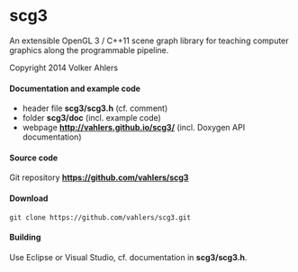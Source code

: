 scg3
====

An extensible OpenGL 3 / C++11 scene graph library for teaching computer graphics along the programmable pipeline.

Copyright 2014 Volker Ahlers

#### Documentation and example code

* header file **scg3/scg3.h** (cf. comment)
* folder **scg3/doc** (incl. example code)
* webpage **http://vahlers.github.io/scg3/** (incl. Doxygen API documentation) 

#### Source code

Git repository **https://github.com/vahlers/scg3**

#### Download

`git clone https://github.com/vahlers/scg3.git`

#### Building

Use Eclipse or Visual Studio, cf. documentation in **scg3/scg3.h**.
